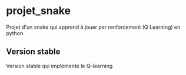 # projet_snake
Projet d'un snake qui apprend à jouer par renforcement (Q Learning) en python

## Version stable
Version stable qui implémente le Q-learning


